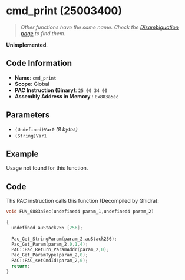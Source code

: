 # cmd_print (25003400)

> *Other functions have the same name. Check the [Disambiguation page](./cmd_print.md) to find them.*

**Unimplemented**.

## Code Information

- **Name**: `cmd_print`
- **Scope**: Global
- **PAC Instruction (Binary)**: `25 00 34 00`
- **Assembly Address in Memory** : `0x883a5ec`

## Parameters

- `(Undefined)Var0` *(8 bytes)*
- `(String)Var1`

## Example

Usage not found for this function.

## Code

Ths PAC instruction calls this function (Decompiled by Ghidra):

```c
void FUN_0883a5ec(undefined4 param_1,undefined4 param_2)

{
  undefined auStack256 [256];
  
  Pac_Get_StringParam(param_2,auStack256);
  Pac_Get_Param(param_2,0,1,4);
  PAC::Pac_Return_ParamAddr(param_2,0);
  Pac_Get_ParamType(param_2,0);
  PAC::PAC_setCmdId(param_2,0);
  return;
}
```

